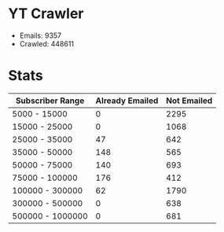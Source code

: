 # YT Crawler
- Emails: 9357
- Crawled: 448611

# Stats
| Subscriber Range  | Already Emailed | Not Emailed |
|-------|-------|-------|
| 5000 - 15000 | 0 | 2295 |
| 15000 - 25000 | 0 | 1068 |
| 25000 - 35000 | 47 | 642 |
| 35000 - 50000 | 148 | 565 |
| 50000 - 75000 | 140 | 693 |
| 75000 - 100000 | 176 | 412 |
| 100000 - 300000 | 62 | 1790 |
| 300000 - 500000 | 0 | 638 |
| 500000 - 1000000 | 0 | 681 |
